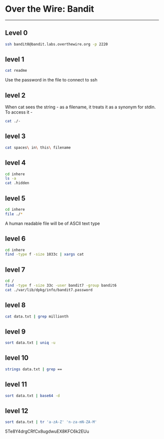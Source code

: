 # Over the Wire: Bandit
---
## Level 0
```bash
ssh bandit0@bandit.labs.overthewire.org -p 2220
```
## level 1
```bash
cat readme
```
Use the password in the file to connect to ssh
## level 2
When cat sees the string - as a filename, it treats it as a synonym for stdin. To access it -
```bash
cat ./-
```
## level 3
```bash
cat spaces\ in\ this\ filename
```
## level 4
```bash
cd inhere
ls -a
cat .hidden
```
## level 5
```bash
cd inhere
file ./*
```
A human readable file will be of ASCII text type
## level 6
```bash 
cd inhere
find -type f -size 1033c | xargs cat
```
## level 7
```bash
cd /
find -type f -size 33c -user bandit7 -group bandit6
cat ./var/lib/dpkg/info/bandit7.password
```
## level 8
```bash
cat data.txt | grep millionth
```
## level 9
```bash
sort data.txt | uniq -u
```
## level 10
```bash
strings data.txt | grep ==
```
## level 11
```bash
sort data.txt | base64 -d
```
## level 12
```bash
sort data.txt | tr 'a-zA-Z' 'n-za-mN-ZA-M'
```
5Te8Y4drgCRfCx8ugdwuEX8KFC6k2EUu